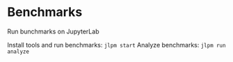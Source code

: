 # Benchmarks

Run bunchmarks on JupyterLab

Install tools and run benchmarks: `jlpm start`
Analyze benchmarks: `jlpm run analyze`
